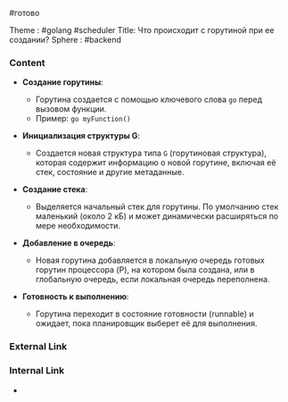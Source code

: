 #готово 

Theme : #golang #scheduler
Title: Что происходит с горутиной при ее создании?
Sphere : #backend

### Content

- **Создание горутины**:
    
    - Горутина создается с помощью ключевого слова `go` перед вызовом функции.
    - Пример: `go myFunction()`
- **Инициализация структуры G**:
    
    - Создается новая структура типа `G` (горутиновая структура), которая содержит информацию о новой горутине, включая её стек, состояние и другие метаданные.
- **Создание стека**:
    
    - Выделяется начальный стек для горутины. По умолчанию стек маленький (около 2 кБ) и может динамически расширяться по мере необходимости.
- **Добавление в очередь**:
    
    - Новая горутина добавляется в локальную очередь готовых горутин процессора (P), на котором была создана, или в глобальную очередь, если локальная очередь переполнена.
- **Готовность к выполнению**:
    
    - Горутина переходит в состояние готовности (runnable) и ожидает, пока планировщик выберет её для выполнения.
### External Link



### Internal Link

- 